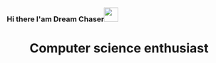 ### Hi there I'am Dream Chaser<img src="https://github.com/blackcater/blackcater/raw/main/images/Hi.gif" height="32"/>
<h1 align="center">Computer science enthusiast</h2>
<!--
**Surf884/Surf884** is a ✨ _special_ ✨ repository because its `README.md` (this file) appears on your GitHub profile.

Here are some ideas to get you started:

- 🔭 I’m currently working on ...
- 🌱 I’m currently learning ...
- 👯 I’m looking to collaborate on ...
- 🤔 I’m looking for help with ...
- 💬 Ask me about ...
- 📫 How to reach me: ...
- 😄 Pronouns: ...
- ⚡ Fun fact: ...
-->
